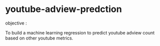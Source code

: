 # youtube-adview-predction



objective :

To build a machine learning regression to predict youtube adview count based
on other youtube metrics.
